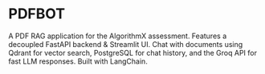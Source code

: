 # PDFBOT
A PDF RAG application for the AlgorithmX assessment. Features a decoupled FastAPI backend &amp; Streamlit UI. Chat with documents using Qdrant for vector search, PostgreSQL for chat history, and the Groq API for fast LLM responses. Built with LangChain.
